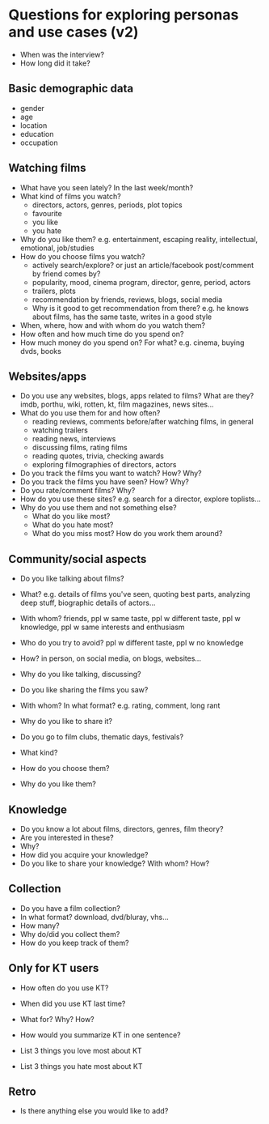 # Questions for exploring personas and use cases (v2)

- When was the interview?
- How long did it take?


## Basic demographic data

- gender
- age
- location
- education
- occupation


## Watching films

- What have you seen lately? In the last week/month?
- What kind of films you watch?
    - directors, actors, genres, periods, plot topics
    - favourite
    - you like
    - you hate
- Why do you like them? e.g. entertainment, escaping reality, intellectual, emotional, job/studies
- How do you choose films you watch?
    - actively search/explore? or just an article/facebook post/comment by friend comes by?
    - popularity, mood, cinema program, director, genre, period, actors
    - trailers, plots
    - recommendation by friends, reviews, blogs, social media
    - Why is it good to get recommendation from there? e.g. he knows about films, has the same taste, writes in a good style
- When, where, how and with whom do you watch them?
- How often and how much time do you spend on?
- How much money do you spend on? For what? e.g. cinema, buying dvds, books


## Websites/apps

- Do you use any websites, blogs, apps related to films? What are they? imdb, porthu, wiki, rotten, kt, film magazines, news sites...
- What do you use them for and how often?
    - reading reviews, comments before/after watching films, in general
    - watching trailers
    - reading news, interviews
    - discussing films, rating films
    - reading quotes, trivia, checking awards
    - exploring filmographies of directors, actors
- Do you track the films you want to watch? How? Why?
- Do you track the films you have seen? How? Why?
- Do you rate/comment films? Why?
- How do you use these sites? e.g. search for a director, explore toplists...
- Why do you use them and not something else?
    - What do you like most?
    - What do you hate most?
    - What do you miss most? How do you work them around?


## Community/social aspects

- Do you like talking about films?
- What? e.g. details of films you've seen, quoting best parts, analyzing deep stuff, biographic details of actors...
- With whom? friends, ppl w same taste, ppl w different taste, ppl w knowledge, ppl w same interests and enthusiasm
- Who do you try to avoid? ppl w different taste, ppl w no knowledge
- How? in person, on social media, on blogs, websites...
- Why do you like talking, discussing?

- Do you like sharing the films you saw?
- With whom? In what format? e.g. rating, comment, long rant
- Why do you like to share it?

- Do you go to film clubs, thematic days, festivals?
- What kind?
- How do you choose them?
- Why do you like them?


## Knowledge

- Do you know a lot about films, directors, genres, film theory?
- Are you interested in these?
- Why?
- How did you acquire your knowledge?
- Do you like to share your knowledge? With whom? How?


## Collection

- Do you have a film collection?
- In what format? download, dvd/bluray, vhs...
- How many?
- Why do/did you collect them?
- How do you keep track of them?


## Only for KT users

- How often do you use KT?
- When did you use KT last time?
- What for? Why? How?

- How would you summarize KT in one sentence?
- List 3 things you love most about KT
- List 3 things you hate most about KT


## Retro

- Is there anything else you would like to add?
